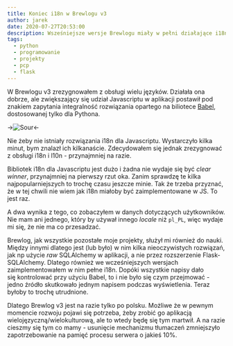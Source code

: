 ```yaml
---
title: Koniec i18n w Brewlogu v3
author: jarek
date: 2020-07-27T20:53:00
description: Wsześniejsze wersje Brewlogu miały w pełni działające i18n (i w dużej mierze również l10n) oparte na bibliotece Babel. W Brewlogu v3 zdecydowałem się jednak z tego zrezygnować.
tags:
  - python
  - programowanie
  - projekty
  - pcp
  - flask
---
```


W Brewlogu v3 zrezygnowałem z obsługi wielu języków. Działała ona dobrze, ale zwiększający się udział Javascriptu w aplikacji postawił pod znakiem zapytania integralność rozwiązania opartego na biliotece [Babel](https://github.com/python-babel/babel), dostosowanej tylko dla Pythona.

->![Sour](https://i.imgur.com/hFTqgoHh.jpg)<-

<!-- more -->

Nie żeby nie istniały rozwiązania i18n dla Javascriptu. Wystarczyło kilka minut, bym znalazł ich kilkanaście. Zdecydowałem się jednak zrezygnować z obsługi i18n i l10n - przynajmniej na razie.

Bibliotek i18n dla Javascriptu jest dużo i żadna nie wydaje się być *clear winner*, przynajmniej na pierwszy rzut oka. Zanim sprawdzę te kilka najpopularniejszych to trochę czasu jeszcze minie. Tak że trzeba przyznać, że w tej chwili nie wiem jak i18n miałoby być zaimplementowane w JS. To jest raz.

A dwa wynika z tego, co zobaczyłem w danych dotyczących użytkowników. Nie mam ani jednego, który by używał innego *locale* niż `pl_PL`, więc wydaje mi się, że nie ma co przesadzać.

Brewlog, jak wszystkie pozostałe moje projekty, służył mi również do nauki. Między innymi dlatego jest (lub było) w nim kilka nieoczywistych rozwiązań, jak np użycie *raw* SQLAlchemy w aplikacji, a nie przez rozszerzenie Flask-SQLAlchemy. Dlatego również we wcześniejszych wersjach zaimplementowałem w nim pełne i18n. Dopóki wszystkie napisy dało się kontrolować przy użyciu Babel, to i nie było się czym przejmować - jedno źródło skutkowało jednym napisem podczas wyświetlenia. Teraz byłoby to trochę utrudnione.

Dlatego Brewlog v3 jest na razie tylko po polsku. Możliwe że w pewnym momencie rozwoju pojawi się potrzeba, żeby zrobić go aplikacją wielojęzyczną/wielokulturową, ale to wtedy będę się tym martwił. A na razie cieszmy się tym co mamy - usunięcie mechanizmu tłumaczeń zmniejszyło zapotrzebowanie na pamięć procesu serwera o jakieś 10%.
